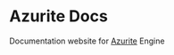 # Azurite Docs
Documentation website for [Azurite](https://games-with-gabe-community.github.io/Azurite-Docs/) Engine
